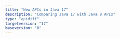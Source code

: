```yaml
---
title: "New APIs in Java 17"
description: "Comparing Java 17 with Java 8 APIs"
type: "apidiff"
targetversion: "17"
baseversion: "8"
---
```

